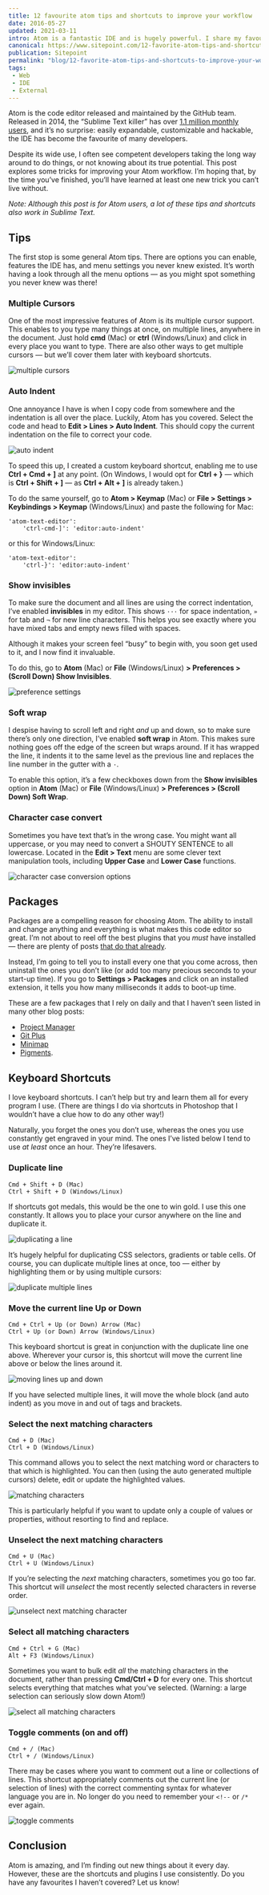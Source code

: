 ```yaml
---
title: 12 favourite atom tips and shortcuts to improve your workflow
date: 2016-05-27
updated: 2021-03-11
intro: Atom is a fantastic IDE and is hugely powerful. I share my favourite, time-saving tips, packages and shortcuts for GitHub's Atom code editor.
canonical: https://www.sitepoint.com/12-favorite-atom-tips-and-shortcuts-to-improve-your-workflow/
publication: Sitepoint
permalink: "blog/12-favorite-atom-tips-and-shortcuts-to-improve-your-workflow/"
tags:
 - Web
 - IDE
 - External
---
```


Atom is the code editor released and maintained by the GitHub team. Released in 2014, the “Sublime Text killer” has over [1.1 million monthly users](http://blog.atom.io/2016/05/06/two-years-open-source.html), and it’s no surprise: easily expandable, customizable and hackable, the IDE has become the favourite of many developers.

Despite its wide use, I often see competent developers taking the long way around to do things, or not knowing about its true potential. This post explores some tricks for improving your Atom workflow. I’m hoping that, by the time you’ve finished, you’ll have learned at least one new trick you can’t live without.

_Note: Although this post is for Atom users, a lot of these tips and shortcuts also work in Sublime Text._

## Tips

The first stop is some general Atom tips. There are options you can enable, features the IDE has, and menu settings you never knew existed. It’s worth having a look through all the menu options — as you might spot something you never knew was there!

### Multiple Cursors

One of the most impressive features of Atom is its multiple cursor support. This enables to you type many things at once, on multiple lines, anywhere in the document. Just hold **cmd** (Mac) or **ctrl** (Windows/Linux) and click in every place you want to type. There are also other ways to get multiple cursors — but we’ll cover them later with keyboard shortcuts.

![multiple cursors](/assets/img/content/atom-tips/1464357838multcursor.gif)

### Auto Indent

One annoyance I have is when I copy code from somewhere and the indentation is all over the place. Luckily, Atom has you covered. Select the code and head to **Edit > Lines > Auto Indent**. This should copy the current indentation on the file to correct your code.

![auto indent](/assets/img/content/atom-tips/1464357903autoindent.gif)

To speed this up, I created a custom keyboard shortcut, enabling me to use **Ctrl + Cmd + \]** at any point. (On Windows, I would opt for **Ctrl + }** — which is **Ctrl + Shift + \]** — as **Ctrl + Alt + \]** is already taken.)

To do the same yourself, go to **Atom > Keymap** (Mac) or **File > Settings > Keybindings > Keymap** (Windows/Linux) and paste the following for Mac:

```
'atom-text-editor':
    'ctrl-cmd-]': 'editor:auto-indent'
```

or this for Windows/Linux:

```
'atom-text-editor':
    'ctrl-}': 'editor:auto-indent'
```

### Show invisibles

To make sure the document and all lines are using the correct indentation, I’ve enabled **invisibles** in my editor. This shows `···` for space indentation, `»` for tab and `¬` for new line characters. This helps you see exactly where you have mixed tabs and empty news filled with spaces.

Although it makes your screen feel “busy” to begin with, you soon get used to it, and I now find it invaluable.

To do this, go to **Atom** (Mac) or **File** (Windows/Linux) **\> Preferences > (Scroll Down) Show Invisibles**.

![preference settings](/assets/img/content/atom-tips/1464358384invisibles-wrap.webp)

### Soft wrap

I despise having to scroll left and right _and_ up and down, so to make sure there’s only one direction, I’ve enabled **soft wrap** in Atom. This makes sure nothing goes off the edge of the screen but wraps around. If it has wrapped the line, it indents it to the same level as the previous line and replaces the line number in the gutter with a `·`.

To enable this option, it’s a few checkboxes down from the **Show invisibles** option in **Atom** (Mac) or **File** (Windows/Linux) **\> Preferences > (Scroll Down) Soft Wrap**.

### Character case convert

Sometimes you have text that’s in the wrong case. You might want all uppercase, or you may need to convert a SHOUTY SENTENCE to all lowercase. Located in the **Edit > Text** menu are some clever text manipulation tools, including **Upper Case** and **Lower Case** functions.

![character case conversion options](/assets/img/content/atom-tips/1464357957case.webp)

## Packages

Packages are a compelling reason for choosing Atom. The ability to install and change anything and everything is what makes this code editor so great. I’m not about to reel off the best plugins that you _must_ have installed — there are plenty of posts [that do that already](https://www.sitepoint.com/10-essential-atom-add-ons/).

Instead, I’m going to tell you to install every one that you come across, then uninstall the ones you don’t like (or add too many precious seconds to your start-up time). If you go to **Settings > Packages** and click on an installed extension, it tells you how many milliseconds it adds to boot-up time.

These are a few packages that I rely on daily and that I haven’t seen listed in many other blog posts:

- [Project Manager](https://atom.io/packages/project-manager)
- [Git Plus](https://atom.io/packages/git-plus)
- [Minimap](https://atom.io/packages/minimap)
- [Pigments](https://atom.io/packages/pigments).

## Keyboard Shortcuts

I love keyboard shortcuts. I can’t help but try and learn them all for every program I use. (There are things I do via shortcuts in Photoshop that I wouldn’t have a clue how to do any other way!)

Naturally, you forget the ones you don’t use, whereas the ones you use constantly get engraved in your mind. The ones I’ve listed below I tend to use _at least_ once an hour. They’re lifesavers.

### Duplicate line

```
Cmd + Shift + D (Mac)
Ctrl + Shift + D (Windows/Linux)
```

If shortcuts got medals, this would be the one to win gold. I use this one constantly. It allows you to place your cursor anywhere on the line and duplicate it.

![duplicating a line](/assets/img/content/atom-tips/1464358015duplicate.gif)

It’s hugely helpful for duplicating CSS selectors, gradients or table cells. Of course, you can duplicate multiple lines at once, too — either by highlighting them or by using multiple cursors:

![duplicate multiple lines](/assets/img/content/atom-tips/1464358060dupemult.gif)

### Move the current line Up or Down

```
Cmd + Ctrl + Up (or Down) Arrow (Mac)
Ctrl + Up (or Down) Arrow (Windows/Linux)
```

This keyboard shortcut is great in conjunction with the duplicate line one above. Wherever your cursor is, this shortcut will move the current line above or below the lines around it.

![moving lines up and down](/assets/img/content/atom-tips/1464358101move.gif)

If you have selected multiple lines, it will move the whole block (and auto indent) as you move in and out of tags and brackets.

### Select the next matching characters

```
Cmd + D (Mac)
Ctrl + D (Windows/Linux)
```

This command allows you to select the next matching word or characters to that which is highlighted. You can then (using the auto generated multiple cursors) delete, edit or update the highlighted values.

![matching characters](/assets/img/content/atom-tips/1464358146matching.gif)

This is particularly helpful if you want to update only a couple of values or properties, without resorting to find and replace.

### Unselect the next matching characters

```
Cmd + U (Mac)
Ctrl + U (Windows/Linux)
```

If you’re selecting the _next_ matching characters, sometimes you go too far. This shortcut will _unselect_ the most recently selected characters in reverse order.

![unselect next matching character](/assets/img/content/atom-tips/1464358193unselect.gif)

### Select all matching characters

```
Cmd + Ctrl + G (Mac)
Alt + F3 (Windows/Linux)
```

Sometimes you want to bulk edit _all_ the matching characters in the document, rather than pressing **Cmd/Ctrl + D** for every one. This shortcut selects everything that matches what you’ve selected. (Warning: a large selection can seriously slow down Atom!)

![select all matching characters](/assets/img/content/atom-tips/1464358237selectall.gif)

### Toggle comments (on and off)

```
Cmd + / (Mac)
Ctrl + / (Windows/Linux)
```

There may be cases where you want to comment out a line or collections of lines. This shortcut appropriately comments out the current line (or selection of lines) with the correct commenting syntax for whatever language you are in. No longer do you need to remember your `<!--` or `/*` ever again.

![toggle comments](/assets/img/content/atom-tips/1464358297comment.gif)

## Conclusion

Atom is amazing, and I’m finding out new things about it every day. However, these are the shortcuts and plugins I use consistently. Do you have any favourites I haven’t covered? Let us know!
